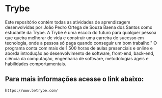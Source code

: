 # Trybe

Este repositório contém todas as atividades de aprendizagem desenvolvidas por  João Pedro Ortega de Souza Baena dos Santos como estudante da Trybe.
A Trybe é uma escola do futuro para qualquer pessoa que queira melhorar de vida e construir uma carreira de sucesso em tecnologia, onde a pessoa só paga quando conseguir um bom trabalho."
O programa conta com mais de 1.500 horas de aulas presenciais e online e aborda introdução ao desenvolvimento de software, front-end, back-end, ciência da computação, engenharia de software, metodologias ágeis e habilidades comportamentais.
## Para mais informações acesse o link abaixo:
``https://www.betrybe.com/
``